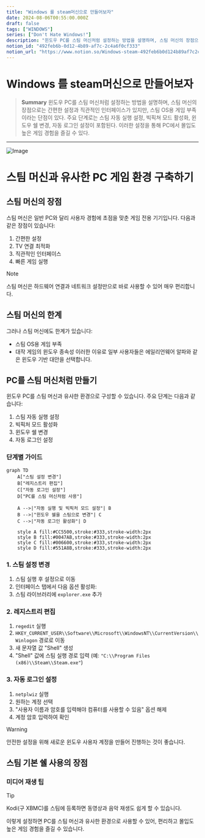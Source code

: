 ```yaml
---
title: "Windows 를 steam머신으로 만들어보자"
date: 2024-08-06T00:55:00.000Z
draft: false
tags: ["WINDOWS"]
series: ["Don't Hate Windows!"]
description: "윈도우 PC를 스팀 머신처럼 설정하는 방법을 설명하며, 스팀 머신의 장점으로는 간편한 설정과 직관적인 인터페이스가 있지만, 스팀 OS용 게임 부족이라는 단점이 있다. 주요 단계로는 스팀 자동 실행 설정, 빅픽쳐 모드 활성화, 윈도우 쉘 변경, 자동 로그인 설정이 포함된다. 이러한 설정을 통해 PC에서 몰입도 높은 게임 경험을 즐길 수 있다."
notion_id: "492feb6b-0d12-4b89-af7c-2c4a6f0cf333"
notion_url: "https://www.notion.so/Windows-steam-492feb6b0d124b89af7c2c4a6f0cf333"
---
```


# Windows 를 steam머신으로 만들어보자

> **Summary**
> 윈도우 PC를 스팀 머신처럼 설정하는 방법을 설명하며, 스팀 머신의 장점으로는 간편한 설정과 직관적인 인터페이스가 있지만, 스팀 OS용 게임 부족이라는 단점이 있다. 주요 단계로는 스팀 자동 실행 설정, 빅픽쳐 모드 활성화, 윈도우 쉘 변경, 자동 로그인 설정이 포함된다. 이러한 설정을 통해 PC에서 몰입도 높은 게임 경험을 즐길 수 있다.

---

![Image](https://prod-files-secure.s3.us-west-2.amazonaws.com/09ccd4d5-876c-4bba-bbdf-cc77a0a11257/dff7bdc4-508b-4594-b532-61878ab4ad34/Untitled.png?X-Amz-Algorithm=AWS4-HMAC-SHA256&X-Amz-Content-Sha256=UNSIGNED-PAYLOAD&X-Amz-Credential=ASIAZI2LB466UVRUFT5D%2F20250724%2Fus-west-2%2Fs3%2Faws4_request&X-Amz-Date=20250724T083506Z&X-Amz-Expires=3600&X-Amz-Security-Token=IQoJb3JpZ2luX2VjEAAaCXVzLXdlc3QtMiJGMEQCIAdhnR%2FZvrzELJj%2FWziqCj5TAoerNpfUOUt%2Bo3mfRH%2FXAiBKIdFtU53NeFdwr99GgIh0%2FK6vDUO6cp%2FoXX1koGhW%2Fir%2FAwgpEAAaDDYzNzQyMzE4MzgwNSIMIOjeQ9vyLQ%2FEt6ZNKtwDBfH5WBsdYytPMnAWkKbl782GyRyTl619q1cM3%2BJE18yHalZNirvx0ZimDkIlgCbBPR1KI%2Ba7yiTDfi%2Bjj%2Bq%2FrrA4fqDXbihsR6LRuszb405UyCYHgrPfC8a%2FNwrRN9muTtS9Po%2BMbgSnqnWzHdwpOi4wKlu0V84zuLPQOSf%2B7t4xogjNyZJgR5034XIYApdjkaACOLwi%2FBJCi%2F%2FDt83DXn7FrqL6%2BMpmR8tneXeR%2BcAs0daCqDF6UM6tdzbuW7jKqzTBxur9LsPG5izz6uxkDmYXMYhUrtfkNXMIHKrhO7BQ9iQowlGQE9HtJu0YeocsZRx0FyBwMdXaiz0Gn5QiF64%2Bkhq6RYuVsVMDIiXm7i6InZTLme9t3pWeFFnx8qnvgGHNrcvzmcfgfLFgH6atvhDA6iCLUggjhN4mT%2FFAl2A%2Fv%2F0SlNwQNG4zDSxlyW3aj12L4XyzX7aaPvQczE%2BIq3eufShfErxPbWY28vlvdcgFH18u%2BoW%2FhANLR3woiTZXObhu0Pi5Z2%2BkmM35mkcTvdnI3khn1MkifPT7Wb7plLTXR7hdGfsdB1HKT1eDCNjPwNic7hzCLA9qXdnjvSkDR44ZxsNBc0apvoEEea9lSeTdmBEppAv1d48HH0wwsM%2BHxAY6pgHWl%2F4wJ%2BXiZsXLHw9GLVGqpV5p7NrUAsZn2Z4yddzUM2jf16r6YosCqXBllyEFjAIRos3kO7B28Q7J7ETo0gPRUmnBLJcFS8AQQgbgQkiIDDlTbt707HcveO1xMBD2iji9iKNs3MTTdJptujuUovu9RFgq%2BdSq4Wcd5KVAldXNU8ZVzZaKz295vehp9Aj7eEmYNyBBZ0ytGFLjE0pIhadEK55q7%2FJu&X-Amz-Signature=c4ceba6399b8f2fb34c8f180a3bc898e64a1cf23b7becdc744a2276f82fdc851&X-Amz-SignedHeaders=host&x-amz-checksum-mode=ENABLED&x-id=GetObject)

# 스팀 머신과 유사한 PC 게임 환경 구축하기

## 스팀 머신의 장점

스팀 머신은 일반 PC와 달리 사용자 경험에 초점을 맞춘 게임 전용 기기입니다. 다음과 같은 장점이 있습니다:

1. 간편한 설정
1. TV 연결 최적화
1. 직관적인 인터페이스
1. 빠른 게임 실행
> [!note]
스팀 머신은 하드웨어 연결과 네트워크 설정만으로 바로 사용할 수 있어 매우 편리합니다.

## 스팀 머신의 한계

그러나 스팀 머신에도 한계가 있습니다:

- 스팀 OS용 게임 부족
- 대작 게임의 윈도우 종속성
이러한 이유로 일부 사용자들은 에일리언웨어 알파와 같은 윈도우 기반 대안을 선택합니다.

## PC를 스팀 머신처럼 만들기

윈도우 PC를 스팀 머신과 유사한 환경으로 구성할 수 있습니다. 주요 단계는 다음과 같습니다:

1. 스팀 자동 실행 설정
1. 빅픽처 모드 활성화
1. 윈도우 쉘 변경
1. 자동 로그인 설정
### 단계별 가이드

```mermaid
graph TD
    A["스팀 설정 변경"]
    B["레지스트리 편집"]
    C["자동 로그인 설정"]
    D["PC를 스팀 머신처럼 사용"]

    A -->|"자동 실행 및 빅픽처 모드 설정"| B
    B -->|"윈도우 쉘을 스팀으로 변경"| C
    C -->|"자동 로그인 활성화"| D

    style A fill:#CC5500,stroke:#333,stroke-width:2px
    style B fill:#0047AB,stroke:#333,stroke-width:2px
    style C fill:#006600,stroke:#333,stroke-width:2px
    style D fill:#551A8B,stroke:#333,stroke-width:2px

```

### 1. 스팀 설정 변경

1. 스팀 실행 후 설정으로 이동
1. 인터페이스 탭에서 다음 옵션 활성화:
1. 스팀 라이브러리에 `explorer.exe` 추가
### 2. 레지스트리 편집

1. `regedit` 실행
1. `HKEY_CURRENT_USER\\Software\\Microsoft\\WindowsNT\\CurrentVersion\\Winlogon` 경로로 이동
1. 새 문자열 값 "Shell" 생성
1. "Shell" 값에 스팀 실행 경로 입력 (예: `"C:\\Program Files (x86)\\Steam\\Steam.exe"`)
### 3. 자동 로그인 설정

1. `netplwiz` 실행
1. 원하는 계정 선택
1. "사용자 이름과 암호를 입력해야 컴퓨터를 사용할 수 있음" 옵션 해제
1. 계정 암호 입력하여 확인
> [!warning]
안전한 설정을 위해 새로운 윈도우 사용자 계정을 만들어 진행하는 것이 좋습니다.

## 스팀 기본 쉘 사용의 장점

### 미디어 재생 팁

> [!tip]
Kodi(구 XBMC)를 스팀에 등록하면 동영상과 음악 재생도 쉽게 할 수 있습니다.

이렇게 설정하면 PC를 스팀 머신과 유사한 환경으로 사용할 수 있어, 편리하고 몰입도 높은 게임 경험을 즐길 수 있습니다.

